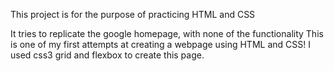 This project is for the purpose of practicing HTML and CSS

It tries to replicate the google homepage, with none of the functionality
This is one of my first attempts at creating a webpage using HTML and CSS!
I used css3 grid and flexbox to create this page.

